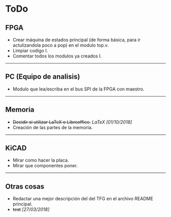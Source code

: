 # ToDo

## FPGA

* Crear máquina de estados principal (de forma básica, para ir actulizandola poco a pop) en el modulo top.v.
* Limpiar codigo I.
* Comentar todos los modulos ya creados I.

___

## PC (Equipo de analisis)

* Modulo que lea/escriba en el bus SPI de la FPGA con maestro.

___

## Memoria

* ~~Decidir si utilizar LaTeX o Libreoffice.~~ _LaTeX [01/10/2018]_
* Creación de las partes de la memoria.

___

## KiCAD

* Mirar como hacer la placa.
* Mirar que componentes poner.

___

## Otras cosas

* Redactar una mejor descripción del del TFG en el archivo README principal.
* ~~test~~ _[27/03/2018]_